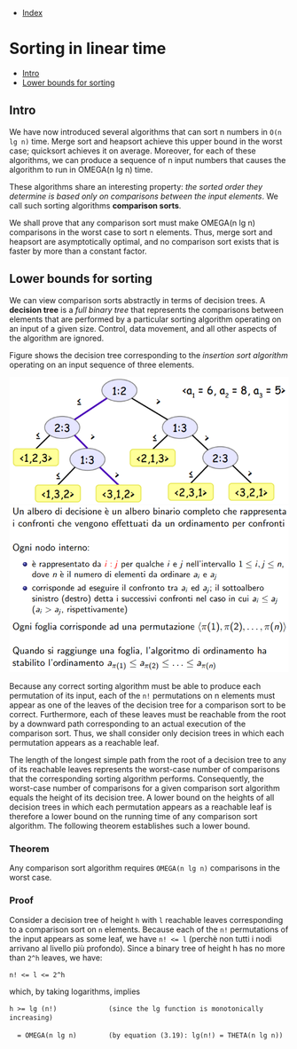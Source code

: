 * [Index](https://github.com/KiraDiShira/AlgorithmsAndDataStructures/blob/master/README.md#project-title)

# Sorting in linear time

* [Intro](#intro)
* [Lower bounds for sorting](#lower-bounds-for-sorting)

## Intro

We have now introduced several algorithms that can sort n numbers in `O(n lg n)` time. Merge sort and heapsort achieve this upper bound in the worst case; quicksort achieves it on average. Moreover, for each of these algorithms, we can produce a sequence of n input numbers that causes the algorithm to run in OMEGA(n lg n) time.

These algorithms share an interesting property: *the sorted order they determine is based only on comparisons between the input elements*. We call such sorting algorithms **comparison sorts**.

We shall prove that any comparison sort must make OMEGA(n lg n) comparisons in the worst case to sort n elements. Thus, merge sort and heapsort are asymptotically optimal, and no comparison sort exists that is faster by more than a constant factor.

## Lower bounds for sorting

We can view comparison sorts abstractly in terms of decision trees. A **decision tree** is a *full binary tree* that represents the comparisons between elements that are performed by a particular sorting algorithm operating on an input of a given size. Control, data movement, and all other aspects of the algorithm are ignored.

Figure shows the decision tree corresponding to the *insertion sort algorithm* operating on an input sequence of three elements.

<img src="https://github.com/KiraDiShira/AlgorithmsAndDataStructures/blob/master/RepoFiles/SortingInLinearTime/Images/slt1.PNG" />

<img src="https://github.com/KiraDiShira/AlgorithmsAndDataStructures/blob/master/RepoFiles/SortingInLinearTime/Images/slt2.PNG" />

Because any correct sorting algorithm must be able to produce each permutation of its input, each of the `n!` permutations on n elements must appear as one of the leaves of the decision tree for a comparison sort to be correct. Furthermore, each of these leaves must be reachable from the root by a downward path corresponding to an actual execution of the comparison sort. Thus, we shall consider only decision trees in which each permutation appears as a reachable leaf.

The length of the longest simple path from the root of a decision tree to any of its reachable leaves represents the worst-case number of comparisons that the corresponding sorting algorithm performs. Consequently, the worst-case number of comparisons for a given comparison sort algorithm equals the height of its decision tree. A lower bound on the heights of all decision trees in which each permutation appears as a reachable leaf is therefore a lower bound on the running time of any comparison sort algorithm. The following theorem establishes such a lower bound.

### Theorem

Any comparison sort algorithm requires `OMEGA(n lg n)` comparisons in the worst case.

### Proof 

Consider a decision tree of height `h` with `l` reachable leaves corresponding to a comparison sort on `n` elements. Because each of the `n!` permutations of the input appears as some leaf, we have `n! <= l` (perchè non tutti i nodi arrivano al livello più profondo). Since a binary tree of height h has no more than `2^h` leaves, we have:

```
n! <= l <= 2^h

```

which, by taking logarithms, implies

```
h >= lg (n!)             (since the lg function is monotonically increasing)

  = OMEGA(n lg n)        (by equation (3.19): lg(n!) = THETA(n lg n))
